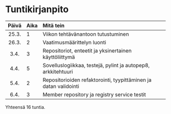 # Tuntikirjanpito

| Päivä | Aika | Mitä tein |
| :----:|:-----| :-----|
| 25.3. | 1 | Viikon tehtävänantoon tutustuminen |
| 26.3. | 2 | Vaatimusmäärittelyn luonti |
| 3.4. | 3 | Repositoriot, enteetit ja yksinertainen käyttöliittymä |
| 4.4. | 5 | Sovelluslogiikkaa, testejä, pylint ja autopep8, arkkitehtuuri |
| 5.4. | 2 | Repositorioiden refaktorointi, tyypittäminen ja datan validointi |
| 6.4. | 3 | Member repository ja registry service testit |

Yhteensä 16 tuntia.
